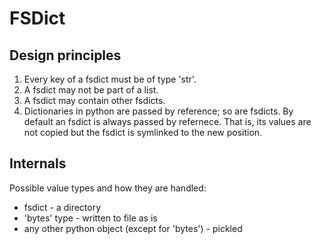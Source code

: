 # FSDict

## Design principles
1) Every key of a fsdict must be of type 'str'.
2) A fsdict may not be part of a list.
3) A fsdict may contain other fsdicts.
4) Dictionaries in python are passed by reference; so are fsdicts. By default
an fsdict is always passed by refernece. That is, its values are not copied but
the fsdict is symlinked to the new position.

## Internals
Possible value types and how they are handled:
- fsdict - a directory
- 'bytes' type - written to file as is
- any other python object (except for 'bytes') - pickled
